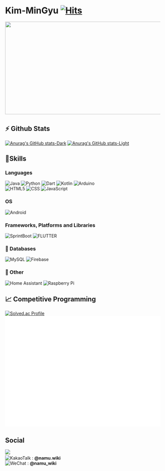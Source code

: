 # Kim-MinGyu [![Hits](https://hits.seeyoufarm.com/api/count/incr/badge.svg?url=https%3A%2F%2Fgithub.com%2FBOJ-ios&count_bg=%23FFDE00&title_bg=%23DBBFFF&icon=&icon_color=%23E7E7E7&title=hits&edge_flat=false)](https://hits.seeyoufarm.com)

<a href="https://www.solve-nyang.com"><img src="https://api.solve-nyang.com/compose/ios" width="600" height="300"/></a>

## ⚡ Github Stats
[![Anurag's GitHub stats-Dark](https://github-readme-stats.vercel.app/api?username=Me-in-U&show_icons=true&theme=dark#gh-dark-mode-only)](https://github.com/anuraghazra/github-readme-stats#gh-dark-mode-only)
[![Anurag's GitHub stats-Light](https://github-readme-stats.vercel.app/api?username=Me-in-U&show_icons=true&theme=default#gh-light-mode-only)](https://github.com/anuraghazra/github-readme-stats#gh-light-mode-only)

## 💪Skills
### Languages
![Java](https://img.shields.io/badge/Java-007396.svg?&style=for-the-badge&logo=Java&logoColor=white)
![Python](https://img.shields.io/badge/Python-3776AB.svg?&style=for-the-badge&logo=Python&logoColor=white)
![Dart](https://img.shields.io/badge/dart-%230175C2.svg?style=for-the-badge&logo=dart&logoColor=white)
![Kotlin](https://img.shields.io/badge/kotlin-%237F52FF.svg?style=for-the-badge&logo=kotlin&logoColor=white)
![Arduino](https://img.shields.io/badge/-Arduino-00979D?style=for-the-badge&logo=Arduino&logoColor=white)
<br>
![HTML5](https://img.shields.io/badge/html5-E34F26?style=for-the-badge&logo=html5&logoColor=white)
![CSS](https://img.shields.io/badge/css-1572B6?style=for-the-badge&logo=css3&logoColor=white)
![JavaScript](https://img.shields.io/badge/JavaScript-F7DF1E.svg?&style=for-the-badge&logo=JavaScript&logoColor=white)
### OS
![Android](https://img.shields.io/badge/Android-3DDC84.svg?&style=for-the-badge&logo=Android&logoColor=white)
### Frameworks, Platforms and Libraries
![SprintBoot](https://img.shields.io/badge/springboot-6DB33F?style=for-the-badge&logo=springboot&logoColor=white)
![FLUTTER](https://img.shields.io/badge/flutter-02569B?style=for-the-badge&logo=flutter&logoColor=white)
### 💾 Databases
![MySQL](https://img.shields.io/badge/mysql-4479A1?style=for-the-badge&logo=mysql&logoColor=white)
![Firebase](https://img.shields.io/badge/firebase-a08021?style=for-the-badge&logo=firebase&logoColor=ffcd34)

### 🥅 Other
![Home Assistant](https://img.shields.io/badge/home%20assistant-%2341BDF5.svg?style=for-the-badge&logo=home-assistant&logoColor=white)
![Raspberry Pi](https://img.shields.io/badge/-RaspberryPi-C51A4A?style=for-the-badge&logo=Raspberry-Pi)

## 📈 Competitive Programming
[![Solved.ac Profile](http://mazassumnida.wtf/api/v2/generate_badge?boj=ios)](https://solved.ac/ios/)
![](https://raw.githubusercontent.com/BOJ-ios/cf-stats/main/output/light_card.svg)

## Social
![](https://dcbadge.vercel.app/api/shield/376298017730461706)
<br>
![KakaoTalk](https://img.shields.io/badge/kakaotalk-ffcd00.svg?style=for-the-badge&logo=kakaotalk&logoColor=000000) :  **@namu.wiki**
<br>
![WeChat](https://img.shields.io/badge/WeChat-07C160?style=for-the-badge&logo=wechat&logoColor=white) : **@namu_wiki**
